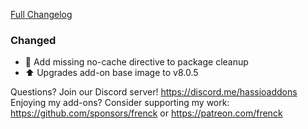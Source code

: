 [Full Changelog][changelog]

### Changed

- 👕 Add missing no-cache directive to package cleanup
- ⬆ Upgrades add-on base image to v8.0.5

[changelog]: https://github.com/hassio-addons/addon-zerotier/compare/v0.7.3...v0.7.4

Questions? Join our Discord server! https://discord.me/hassioaddons
Enjoying my add-ons? Consider supporting my work:
https://github.com/sponsors/frenck or https://patreon.com/frenck
